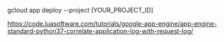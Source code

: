gcloud app deploy --project [YOUR_PROJECT_ID]

https://code.luasoftware.com/tutorials/google-app-engine/app-engine-standard-python37-correlate-application-log-with-request-log/